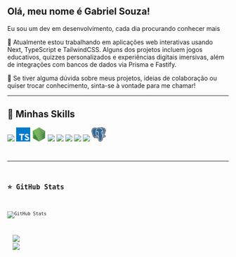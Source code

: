 
  

  ## Olá, meu nome é Gabriel Souza!

Eu sou um dev em desenvolvimento, cada dia procurando conhecer mais

🔭 Atualmente estou trabalhando em aplicações web interativas usando Next, TypeScript e TailwindCSS.
Alguns dos projetos incluem jogos educativos, quizzes personalizados e experiências digitais imersivas, além de integrações com bancos de dados via Prisma e Fastify.

💬 Se tiver alguma dúvida sobre meus projetos, ideias de colaboração ou quiser trocar conhecimento, sinta-se à vontade para me chamar!

---

## 🚀 Minhas Skills

<code><img height="32" src="https://cdn.jsdelivr.net/gh/devicons/devicon@latest/icons/expo/expo-original.svg"/></code>
<code><img height="32" src="https://raw.githubusercontent.com/github/explore/80688e429a7d4ef2fca1e82350fe8e3517d3494d/topics/typescript/typescript.png" alt="Typescript"/></code>
<code><img height="32" src="https://raw.githubusercontent.com/github/explore/80688e429a7d4ef2fca1e82350fe8e3517d3494d/topics/nodejs/nodejs.png" alt="Nodejs"/></code>
<code><img height="32" src="https://cdn.jsdelivr.net/gh/devicons/devicon/icons/react/react-original.svg" /></code>
<code><img height="32" src="https://cdn.jsdelivr.net/gh/devicons/devicon/icons/nextjs/nextjs-original.svg"/></code>
<code><img height="32" src="https://cdn.jsdelivr.net/gh/devicons/devicon@latest/icons/prisma/prisma-original.svg"/></code>
<code><img height="32" src="https://cdn.jsdelivr.net/gh/devicons/devicon@latest/icons/docker/docker-original.svg"/></code>
<code><img height="32" src="https://cdn.jsdelivr.net/gh/devicons/devicon@latest/icons/reactnative/reactnative-original.svg"/></code>
<code><img height="32" src="https://raw.githubusercontent.com/github/explore/80688e429a7d4ef2fca1e82350fe8e3517d3494d/topics/postgresql/postgresql.png" alt="PostegreSQL"/><code>



---

## ⭐ GitHub Stats

![GitHub Stats](https://github-readme-stats.vercel.app/api?username=gabr1elsouza&show_icons=true)

<div class= "flex">
  <a href = "mailto:gablgdario03@gmail.com"><img src="https://img.shields.io/badge/-Gmail-%23333?style=for-the-badge&logo=gmail&logoColor=white" target="_blank"></a>
  <a href="https://www.linkedin.com/in/gabriel-souza-36b207166" target="_blank"><img src="https://img.shields.io/badge/-LinkedIn-%230077B5?style=for-the-badge&logo=linkedin&logoColor=white" target="_blank"></a>
  </div>
  
